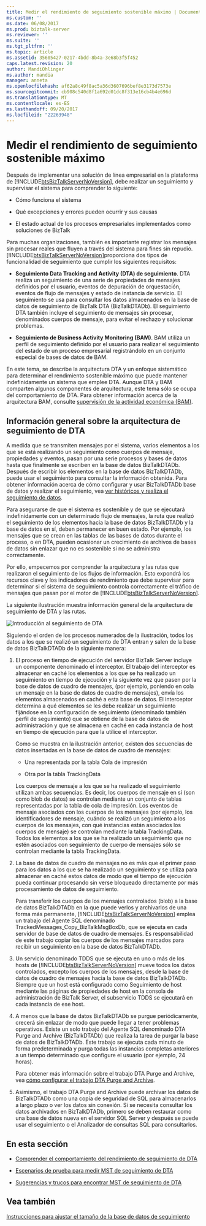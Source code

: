 ```yaml
---
title: Medir el rendimiento de seguimiento sostenible máximo | Documentos de Microsoft
ms.custom: ''
ms.date: 06/08/2017
ms.prod: biztalk-server
ms.reviewer: ''
ms.suite: ''
ms.tgt_pltfrm: ''
ms.topic: article
ms.assetid: 35605427-0217-4bdd-8b4a-3e68b3f5f452
caps.latest.revision: 20
author: MandiOhlinger
ms.author: mandia
manager: anneta
ms.openlocfilehash: af62a8c49f8ac5a36d3607696bef8e3173d7573e
ms.sourcegitcommit: cb908c540d8f1a692d01dc8f313e16cb4b4e696d
ms.translationtype: MT
ms.contentlocale: es-ES
ms.lasthandoff: 09/20/2017
ms.locfileid: "22263948"
---
```

# <a name="measuring-maximum-sustainable-tracking-throughput"></a>Medir el rendimiento de seguimiento sostenible máximo
Después de implementar una solución de línea empresarial en la plataforma de [!INCLUDE[btsBizTalkServerNoVersion](../includes/btsbiztalkservernoversion-md.md)], debe realizar un seguimiento y supervisar el sistema para comprender lo siguiente:  
  
-   Cómo funciona el sistema  
  
-   Qué excepciones y errores pueden ocurrir y sus causas  
  
-   El estado actual de los procesos empresariales implementados como soluciones de BizTalk  
  
 Para muchas organizaciones, también es importante registrar los mensajes sin procesar reales que fluyen a través del sistema para fines sin repudio. [!INCLUDE[btsBizTalkServerNoVersion](../includes/btsbiztalkservernoversion-md.md)]proporciona dos tipos de funcionalidad de seguimiento que cumplir los siguientes requisitos:  
  
-   **Seguimiento Data Tracking and Activity (DTA) de seguimiento**. DTA realiza un seguimiento de una serie de propiedades de mensajes definidos por el usuario, eventos de depuración de orquestación, eventos de flujo de mensajes y estado de instancia de servicio. El seguimiento se usa para consultar los datos almacenados en la base de datos de seguimiento de BizTalk DTA (BizTalkDTADb). El seguimiento DTA también incluye el seguimiento de mensajes sin procesar, denominados cuerpos de mensaje, para evitar el rechazo y solucionar problemas.  
  
-   **Seguimiento de Business Activity Monitoring (BAM)**. BAM utiliza un perfil de seguimiento definido por el usuario para realizar el seguimiento del estado de un proceso empresarial registrándolo en un conjunto especial de bases de datos de BAM.  
  
 En este tema, se describe la arquitectura DTA y un enfoque sistemático para determinar el rendimiento sostenible máximo que puede mantener indefinidamente un sistema que emplee DTA. Aunque DTA y BAM comparten algunos componentes de arquitectura, este tema sólo se ocupa del comportamiento de DTA. Para obtener información acerca de la arquitectura BAM, consulte [supervisión de la actividad económica (BAM)](../core/business-activity-monitoring-bam.md).  
  
## <a name="overview-of-dta-tracking-architecture"></a>Información general sobre la arquitectura de seguimiento de DTA  
 A medida que se transmiten mensajes por el sistema, varios elementos a los que se está realizando un seguimiento como cuerpos de mensaje, propiedades y eventos, pasan por una serie procesos y bases de datos hasta que finalmente se escriben en la base de datos BizTalkDTADb. Después de escribir los elementos en la base de datos BizTalkDTADb, puede usar el seguimiento para consultar la información obtenida. Para obtener información acerca de cómo configurar y usar BizTalkDTADb base de datos y realizar el seguimiento, vea [ver históricos y realiza el seguimiento de datos](../core/viewing-historical-and-tracked-data.md).  
  
 Para asegurarse de que el sistema es sostenible y de que se ejecutará indefinidamente con un determinado flujo de mensajes, la ruta que realizó el seguimiento de los elementos hacia la base de datos BizTalkDTADb y la base de datos en sí, deben permanecer en buen estado. Por ejemplo, los mensajes que se crean en las tablas de las bases de datos durante el proceso, o en DTA, pueden ocasionar un crecimiento de archivos de bases de datos sin enlazar que no es sostenible si no se administra correctamente.  
  
 Por ello, empecemos por comprender la arquitectura y las rutas que realizaron el seguimiento de los flujos de información. Esto expondrá los recursos clave y los indicadores de rendimiento que debe supervisar para determinar si el sistema de seguimiento controla correctamente el tráfico de mensajes que pasan por el motor de [!INCLUDE[btsBizTalkServerNoVersion](../includes/btsbiztalkservernoversion-md.md)].  
  
 La siguiente ilustración muestra información general de la arquitectura de seguimiento de DTA y las rutas.  
  
 ![Introducción al seguimiento de DTA](../core/media/dtatrackingoverview.gif "DTATrackingOverview")  
  
 Siguiendo el orden de los procesos numerados de la ilustración, todos los datos a los que se realizó un seguimiento de DTA entran y salen de la base de datos BizTalkDTADb de la siguiente manera:  
  
1.  El proceso en tiempo de ejecución del servidor BizTalk Server incluye un componente denominado el interceptor. El trabajo del interceptor es almacenar en caché los elementos a los que se ha realizado un seguimiento en tiempo de ejecución y la siguiente vez que pasen por la base de datos de cuadro de mensajes, (por ejemplo, poniendo en cola un mensaje en la base de datos de cuadro de mensajes), envía los elementos almacenados en caché a esta base de datos. El interceptor determina a qué elementos se les debe realizar un seguimiento fijándose en la configuración de seguimiento (denominado también perfil de seguimiento) que se obtiene de la base de datos de administración y que se almacena en caché en cada instancia de host en tiempo de ejecución para que la utilice el interceptor.  
  
     Como se muestra en la ilustración anterior, existen dos secuencias de datos insertadas en la base de datos de cuadro de mensajes:  
  
    -   Una representada por la tabla Cola de impresión  
  
    -   Otra por la tabla TrackingData  
  
     Los cuerpos de mensaje a los que se ha realizado el seguimiento utilizan ambas secuencias. Es decir, los cuerpos de mensaje en sí (son como blob de datos) se controlan mediante un conjunto de tablas representadas por la tabla de cola de impresión. Los eventos de mensaje asociados con los cuerpos de los mensajes (por ejemplo, los identificadores de mensaje, cuándo se realizó un seguimiento a los cuerpos de los mensajes, con qué instancias están asociados los cuerpos de mensaje) se controlan mediante la tabla TrackingData. Todos los elementos a los que se ha realizado un seguimiento que no estén asociados con seguimiento de cuerpo de mensajes sólo se controlan mediante la tabla TrackingData.  
  
2.  La base de datos de cuadro de mensajes no es más que el primer paso para los datos a los que se ha realizado un seguimiento y se utiliza para almacenar en caché estos datos de modo que el tiempo de ejecución pueda continuar procesando sin verse bloqueado directamente por más procesamiento de datos de seguimiento.   
  
     Para transferir los cuerpos de los mensajes controlados (blob) a la base de datos BizTalkDTADb en la que puede verlos y archivarlos de una forma más permanente, [!INCLUDE[btsBizTalkServerNoVersion](../includes/btsbiztalkservernoversion-md.md)] emplea un trabajo del Agente SQL denominado TrackedMessages_Copy_BizTalkMsgBoxDb, que se ejecuta en cada servidor de base de datos de cuadro de mensajes. Es responsabilidad de este trabajo copiar los cuerpos de los mensajes marcados para recibir un seguimiento en la base de datos BizTalkDTADb.  
  
3.  Un servicio denominado TDDS que se ejecuta en uno o más de los hosts de [!INCLUDE[btsBizTalkServerNoVersion](../includes/btsbiztalkservernoversion-md.md)] mueve todos los datos controlados, excepto los cuerpos de los mensajes, desde la base de datos de cuadro de mensajes hacia la base de datos BizTalkDTADb. Siempre que un host está configurado como Seguimiento de host mediante las páginas de propiedades de host en la consola de administración de BizTalk Server, el subservicio TDDS se ejecutará en cada instancia de ese host.  
  
4.  A menos que la base de datos BizTalkDTADb se purgue periódicamente, crecerá sin enlazar de modo que puede llegar a tener problemas operativos. Existe un solo trabajo del Agente SQL denominado DTA Purge and Archive (BizTalkDTADb) que realiza la tarea de purgar la base de datos de BizTalkDTADb. Este trabajo se ejecuta cada minuto de forma predeterminada y purga todas las instancias completas anteriores a un tiempo determinado que configure el usuario (por ejemplo, 24 horas).  
  
     Para obtener más información sobre el trabajo DTA Purge and Archive, vea [cómo configurar el trabajo DTA Purge and Archive](../core/how-to-configure-the-dta-purge-and-archive-job.md).  
  
5.  Asimismo, el trabajo DTA Purge and Archive puede archivar los datos de BizTalkDTADb como una copia de seguridad de SQL para almacenarlos a largo plazo o ver los datos sin conexión. Si se necesita consultar los datos archivados en BizTalkDTADb, primero se deben restaurar como una base de datos nueva en el servidor SQL Server y después se puede usar el seguimiento o el Analizador de consultas SQL para consultarlos.  
  
## <a name="in-this-section"></a>En esta sección  
  
-   [Comprender el comportamiento del rendimiento de seguimiento de DTA](../core/understanding-dta-tracking-performance-behavior.md)  
  
-   [Escenarios de prueba para medir MST de seguimiento de DTA](../core/test-scenarios-for-measuring-mst-of-dta-tracking.md)  
  
-   [Sugerencias y trucos para encontrar MST de seguimiento de DTA](../core/tips-and-tricks-for-finding-mst-of-dta-tracking.md)  
  
## <a name="see-also"></a>Vea también  
 [Instrucciones para ajustar el tamaño de la base de datos de seguimiento](../core/tracking-database-sizing-guidelines.md)